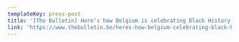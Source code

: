 ```yaml
---
templateKey: press-post
title: '[The Bulletin] Here’s how Belgium is celebrating Black History Month'
link: 'https://www.thebulletin.be/heres-how-belgium-celebrating-black-history-month'
---
```


